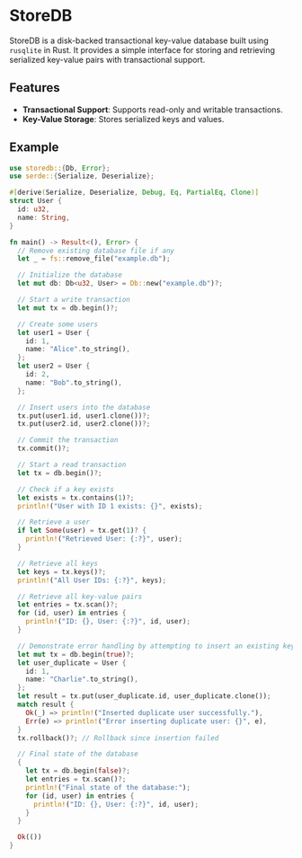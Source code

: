 # StoreDB

StoreDB is a disk-backed transactional key-value database built using `rusqlite` in Rust. It provides a simple interface for storing and retrieving serialized key-value pairs with transactional support.

## Features

- **Transactional Support**: Supports read-only and writable transactions.
- **Key-Value Storage**: Stores serialized keys and values.

## Example

```rust
use storedb::{Db, Error};
use serde::{Serialize, Deserialize};

#[derive(Serialize, Deserialize, Debug, Eq, PartialEq, Clone)]
struct User {
  id: u32,
  name: String,
}

fn main() -> Result<(), Error> {
  // Remove existing database file if any
  let _ = fs::remove_file("example.db");

  // Initialize the database
  let mut db: Db<u32, User> = Db::new("example.db")?;

  // Start a write transaction
  let mut tx = db.begin()?;

  // Create some users
  let user1 = User {
    id: 1,
    name: "Alice".to_string(),
  };
  let user2 = User {
    id: 2,
    name: "Bob".to_string(),
  };

  // Insert users into the database
  tx.put(user1.id, user1.clone())?;
  tx.put(user2.id, user2.clone())?;

  // Commit the transaction
  tx.commit()?;

  // Start a read transaction
  let tx = db.begin()?;

  // Check if a key exists
  let exists = tx.contains(1)?;
  println!("User with ID 1 exists: {}", exists);

  // Retrieve a user
  if let Some(user) = tx.get(1)? {
    println!("Retrieved User: {:?}", user);
  }

  // Retrieve all keys
  let keys = tx.keys()?;
  println!("All User IDs: {:?}", keys);

  // Retrieve all key-value pairs
  let entries = tx.scan()?;
  for (id, user) in entries {
    println!("ID: {}, User: {:?}", id, user);
  }

  // Demonstrate error handling by attempting to insert an existing key
  let mut tx = db.begin(true)?;
  let user_duplicate = User {
    id: 1,
    name: "Charlie".to_string(),
  };
  let result = tx.put(user_duplicate.id, user_duplicate.clone());
  match result {
    Ok(_) => println!("Inserted duplicate user successfully."),
    Err(e) => println!("Error inserting duplicate user: {}", e),
  }
  tx.rollback()?; // Rollback since insertion failed

  // Final state of the database
  {
    let tx = db.begin(false)?;
    let entries = tx.scan()?;
    println!("Final state of the database:");
    for (id, user) in entries {
      println!("ID: {}, User: {:?}", id, user);
    }
  }

  Ok(())
}
```
